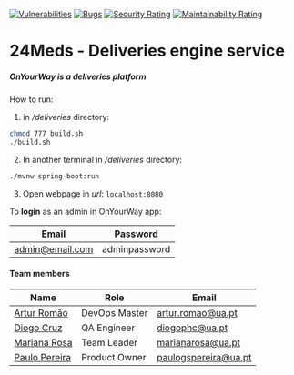 [![Vulnerabilities](https://sonarcloud.io/api/project_badges/measure?project=TQS-24Meds_OnYourWay-deliveries-engine&metric=vulnerabilities)](https://sonarcloud.io/summary/new_code?id=TQS-24Meds_OnYourWay-deliveries-engine) [![Bugs](https://sonarcloud.io/api/project_badges/measure?project=TQS-24Meds_OnYourWay-deliveries-engine&metric=bugs)](https://sonarcloud.io/summary/new_code?id=TQS-24Meds_OnYourWay-deliveries-engine) [![Security Rating](https://sonarcloud.io/api/project_badges/measure?project=TQS-24Meds_OnYourWay-deliveries-engine&metric=security_rating)](https://sonarcloud.io/summary/new_code?id=TQS-24Meds_OnYourWay-deliveries-engine) [![Maintainability Rating](https://sonarcloud.io/api/project_badges/measure?project=TQS-24Meds_OnYourWay-deliveries-engine&metric=sqale_rating)](https://sonarcloud.io/summary/new_code?id=TQS-24Meds_OnYourWay-deliveries-engine)


# 24Meds - Deliveries engine service

##### OnYourWay is a deliveries platform

How to run:

1. in */deliveries* directory:

```bash
chmod 777 build.sh
./build.sh
```

2. In another terminal in */deliveries* directory:

```bash
./mvnw spring-boot:run
```

3. Open webpage in *url*: ``localhost:8080``

   

To **login** as an admin in OnYourWay app:

| Email      | Password     |
| ---------- | ------------ |
| admin@email.com | adminpassword |



#### Team members

| Name                                             | Role          | Email                |
| ------------------------------------------------ | ------------- | -------------------- |
| [Artur Romão](https://github.com/artur-romao)    | DevOps Master | artur.romao@ua.pt    |
| [Diogo Cruz](https://github.com/DXOGO)           | QA Engineer   | diogophc@ua.pt       |
| [Mariana Rosa](https://github.com/marianarosa01) | Team Leader   | marianarosa@ua.pt    |
| [Paulo Pereira](https://github.com/PauloGSP)     | Product Owner | paulogspereira@ua.pt |

